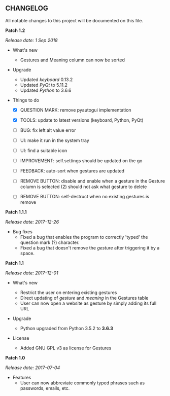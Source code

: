 CHANGELOG
---------
All notable changes to this project will be documented on this file.

**Patch 1.2**

_Release date: 1 Sep 2018_

* What's new
    * Gestures and Meaning column can now be sorted

* Upgrade
    * Updated _keyboard_ 0.13.2
    * Updated _PyQt_ to 5.11.2
    * Updated _Python_ to 3.6.6

* Things to do
    - [x] QUESTION MARK: remove pyautogui implementation
    - [x] TOOLS: update to latest versions (keyboard, Python, PyQt) 
    - [ ] BUG: fix left alt value error
    - [ ] UI: make it run in the system tray
    - [ ] UI: find a suitable icon
    - [ ] IMPROVEMENT: self.settings should be updated on the go
    - [ ] FEEDBACK: auto-sort when gestures are updated
    - [ ] REMOVE BUTTON: disable and enable when a gesture in the Gesture column is selected (2) should not ask what gesture to delete
    - [ ] REMOVE BUTTON: self-destruct when no existing gestures is remove  


**Patch 1.1.1**

_Release date: 2017-12-26_

* Bug fixes
    * Fixed a bug that enables the program to correctly 'typed' the question mark (?) character.
    * Fixed a bug that doesn't remove the _gesture_ after triggering it by a space.


**Patch 1.1**

_Release date: 2017-12-01_

* What's new
    * Restrict the user on entering existing gestures
    * Direct updating of _gesture_ and _meaning_ in the Gestures table
    * User can now open a website as gesture by simply adding its full URL 

* Upgrade
    * Python upgraded from Python 3.5.2 to **3.6.3**

* License
    * Added GNU GPL v3 as license for Gestures


**Patch 1.0**

_Release date: 2017-07-04_

* Features
    * User can now abbreviate commonly typed phrases such as passwords, emails, etc.
